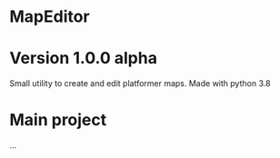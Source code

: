 # MapEditor 
# Version 1.0.0 alpha
Small utility to create and edit platformer maps.
Made with python 3.8
# Main project
...
